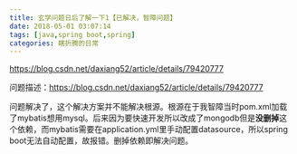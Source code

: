 ```yaml
---
title: 玄学问题日后了解一下1【已解决，智障问题】
date: 2018-05-01 03:07:14
tags: [java,spring boot,spring]
categories: 瞎折腾的日常
---
```


https://blog.csdn.net/daxiang52/article/details/79420777

问题描述：https://blog.csdn.net/daxiang52/article/details/79420777

问题解决了，这个解决方案并不能解决根源。根源在于我智障当时pom.xml加载了mybatis想用mysql。后来因为要快速开发所以改成了mongodb但是**没删掉**这个依赖，而mybatis需要在application.yml里手动配置datasource，所以spring boot无法自动配置，故报错。删掉依赖即解决问题。

